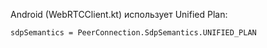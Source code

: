 Android (WebRTCClient.kt) использует Unified Plan:

    sdpSemantics = PeerConnection.SdpSemantics.UNIFIED_PLAN

